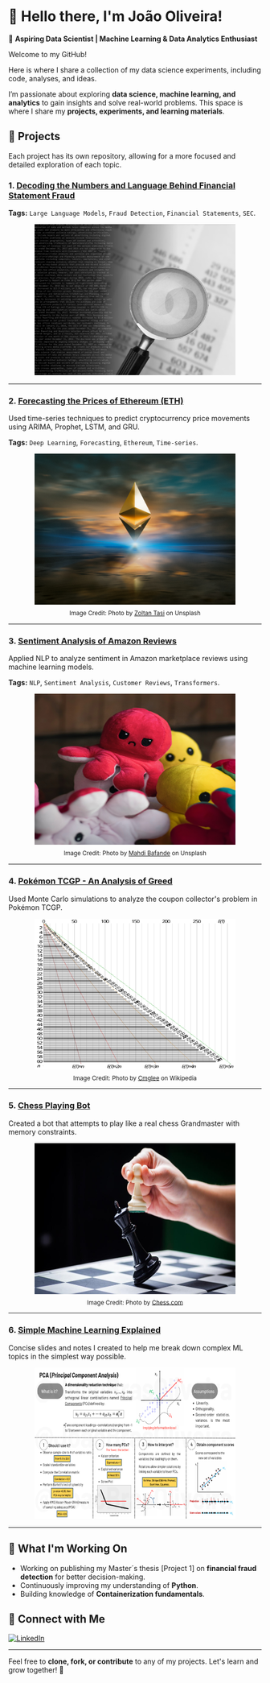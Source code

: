 <!---
Overall GitHub Profile README
--->
# 👋 Hello there, I'm João Oliveira!  

🚀 **Aspiring Data Scientist | Machine Learning & Data Analytics Enthusiast**  

Welcome to my GitHub! 

Here is where I share a collection of my data science experiments, including code, analyses, and ideas.

I’m passionate about exploring **data science, machine learning, and analytics** to gain insights and solve real-world problems. This space is where I share my **projects, experiments, and learning materials**.  

## 📌 Projects
Each project has its own repository, allowing for a more focused and detailed exploration of each topic.

### 1. [Decoding the Numbers and Language Behind Financial Statement Fraud](https://github.com/JoaoBrasOliveira/decoding-the-numbers-and-language-behind-financial-statement-fraud)

**Tags:** `Large Language Models`, `Fraud Detection`, `Financial Statements`, `SEC`.

<div align="center">
  <a href="https://github.com/JoaoBrasOliveira/portfolio/tree/main/masters_thesis">
    <img src="images/Picture2.png" alt="Master’s Thesis" width="400" height="300" />
  </a>
</div>

---

### 2. [Forecasting the Prices of Ethereum (ETH)](https://github.com/JoaoBrasOliveira/ethereum_prices)
Used time-series techniques to predict cryptocurrency price movements using ARIMA, Prophet, LSTM, and GRU.

**Tags:** `Deep Learning`, `Forecasting`, `Ethereum`, `Time-series`.

<div align="center">
  <a href="https://github.com/JoaoBrasOliveira/ethereum_prices">
    <img src="images/zoltan-tasi-uNXmhzcQjxg-unsplash.jpg" alt="Ethereum Price Prediction" width="400" height="300" />
  </a>
  <br>
  <sub>Image Credit: Photo by <a href="https://unsplash.com/pt-br/@zoltantasi">Zoltan Tasi</a> on Unsplash</a></sub>
</div>

---

### 3. [Sentiment Analysis of Amazon Reviews](https://github.com/JoaoBrasOliveira/amazon_sentiment_analysis)
Applied NLP to analyze sentiment in Amazon marketplace reviews using machine learning models.

**Tags:** `NLP`, `Sentiment Analysis`, `Customer Reviews`, `Transformers`.

<div align="center">
  <a href="https://github.com/JoaoBrasOliveira/amazon_sentiment_analysis">
    <img src="images/mahdi-bafande-qgJ1rt7TeeY-unsplash.jpg" alt="Amazon Reviews Sentiment Analysis" width="400" height="300" />
  </a>
  <br>
  <sub>Image Credit: Photo by <a href="https://unsplash.com/@mahdibafande">Mahdi Bafande</a> on Unsplash</a></sub>
</div>

---

### 4. [Pokémon TCGP - An Analysis of Greed](https://github.com/JoaoBrasOliveira/pokemontcgp_greed)
Used Monte Carlo simulations to analyze the coupon collector's problem in Pokémon TCGP.

<div align="center">
  <a href="https://github.com/JoaoBrasOliveira/pokemontcgp_greed">
    <img src="images/Pokemon.png" alt="Pokémon Trading Card Game Pocket (TCGP)" width="400" height="300" />
  </a>
  <br>
  <sub>Image Credit: Photo by <a href="https://commons.wikimedia.org/wiki/User:Cmglee">Cmglee</a> on Wikipedia</a></sub>
</div>

---

### 5. [Chess Playing Bot](https://github.com/JoaoBrasOliveira/chessbot)
Created a bot that attempts to play like a real chess Grandmaster with memory constraints.

<div align="center">
  <a href="https://github.com/JoaoBrasOliveira/chessbot">
    <img src="images/chess.jpeg" alt="Chess playing bot" width="400" height="300" />
  </a>
  <br>
  <sub>Image Credit: Photo by <a href="https://www.chess.com/article/view/how-chess-games-can-end-8-ways-explained">Chess.com</a></a></sub>
</div>

---

### 6. [Simple Machine Learning Explained](https://github.com/JoaoBrasOliveira/simple-machine-learning-explained)
Concise slides and notes I created to help me break down complex ML topics in the simplest way possible.

<div align="center">
  <a href="https://github.com/JoaoBrasOliveira/simple-machine-learning-explained">
    <img src="images/PCA_cheatslide.png" alt="ML Slides" width="400" height="300" />
  </a>
</div>

---

## 🎯 What I'm Working On  
- Working on publishing my Master´s thesis [Project 1] on **financial fraud detection** for better decision-making.
- Continuously improving my understanding of **Python**.   
- Building knowledge of **Containerization fundamentals**.  

## 🤝 Connect with Me  
[![LinkedIn](https://img.shields.io/badge/LinkedIn-blue?logo=linkedin)](https://www.linkedin.com/in/joaobrasoliveira/)  

---

Feel free to **clone, fork, or contribute** to any of my projects. Let's learn and grow together! 🚀  